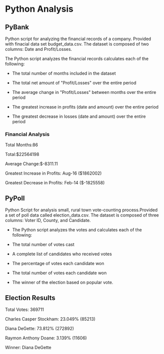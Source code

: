 # Python Analysis

## PyBank
Python script for analyzing the financial records of a company. Provided with finacial data set budget_data.csv. The dataset is composed of two columns: Date and Profit/Losses.

The Python script analyzes the financial records calculates each of the following:

- The total number of months included in the dataset

- The total net amount of "Profit/Losses" over the entire period

- The average change in "Profit/Losses" between months over the entire period

- The greatest increase in profits (date and amount) over the entire period

- The greatest decrease in losses (date and amount) over the entire period


### Financial Analysis
Total Months:86

Total:$22564198

Average Change:$-8311.11

Greatest Increase in Profits: Aug-16 ($1862002)

Greatest Decrease in Profits: Feb-14 ($-1825558)


## PyPoll
Python Script for analysis small, rural town vote-counting process.Provided a set of poll data called election_data.csv. The dataset is composed of three columns: Voter ID, County, and Candidate.

- The Python script analyzes the votes and calculates each of the following:

- The total number of votes cast

- A complete list of candidates who received votes

- The percentage of votes each candidate won

- The total number of votes each candidate won

- The winner of the election based on popular vote.

## Election Results
Total Votes: 369711

Charles Casper Stockham: 23.049%   (85213)

Diana DeGette: 73.812%   (272892)

Raymon Anthony Doane: 3.139%   (11606)

Winner: Diana DeGette
